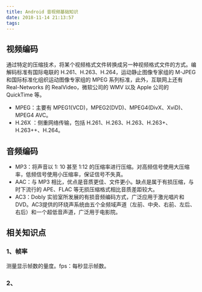 ```yaml
---
title: Android 音视频基础知识
date: 2018-11-14 21:13:57
tags:
---
```


## 视频编码

通过特定的压缩技术，将某个视频格式文件转换成另一种视频格式文件的方式。编解码标准有国际电联的 H.261、H.263、H.264，运动静止图像专家组的 M-JPEG 和国际标准化组织运动图像专家组的 MPEG 系列标准，此外，互联网上还有 Real-Networks 的 RealVideo，微软公司的 WMV 以及 Apple 公司的 QuickTime 等。

- MPEG：主要有 MPEG1(VCD)，MPEG2(DVD)、MPEG4(DivX、XviD)、MPEG4 AVC。
- H.26X ：侧重网络传输，包括 H.261、H.263、H.263、H.263+、H.263++、H.264。

## 音频编码

- MP3：将声音以 1:	10 甚至 1:12 的压缩率进行压缩。对高频信号使用大压缩率，低频信号使用小压缩率，保证信号不失真。
- AAC：与 MP3 相比，优点是音质更佳、文件更小。缺点是属于有损压缩，与时下流行的 APE、FLAC 等无损压缩格式相比音质差距较大。
- AC3：Dobly 实验室所发展的有损音频编码方式，广泛应用于激光唱片和 DVD。AC3提供的环绕声系统由五个全频域声道（左前、中央、右前、左后、右后）和一个超低音声道，广泛用于电影院。

## 相关知识点

### 1、帧率

测量显示帧数的量度。fps：每秒显示帧数。

### 2、